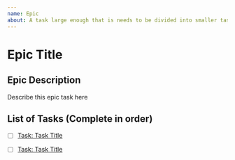 ```yaml
---
name: Epic
about: A task large enough that is needs to be divided into smaller tasks.
---
```


<!-- Issue Title should mirror the Epic Title. -->

# Epic Title


## Epic Description
Describe this epic task here


## List of Tasks (Complete in order)
- [ ] [Task: Task Title](https://github.com/cupum/_repo_name_/issues/_#_)
- [ ] [Task: Task Title](https://github.com/cupum/_repo_name_/issues/_#_)


<!-- Assign epic to people concerned -->
<!-- Add labels if needed -->
<!-- Register with project -->
<!-- Define milestone if needed --> 